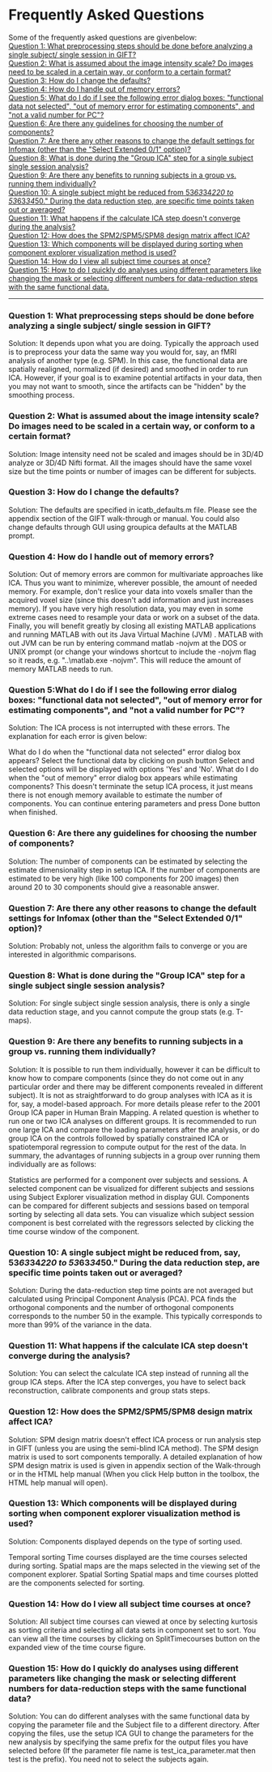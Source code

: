 # Frequently Asked Questions
Some of the frequently asked questions are givenbelow:<br>
[Question 1: What preprocessing steps should be done before analyzing a single subject/ single session in GIFT?](#q1)<br>
[Question 2: What is assumed about the image intensity scale? Do images need to be scaled in a certain way, or conform to a certain format?](#q2)<br>
[Question 3: How do I change the defaults?](#q3)<br>
[Question 4: How do I handle out of memory errors?](#q4)<br>
[Question 5: What do I do if I see the following error dialog boxes: "functional data not selected", "out of memory error for estimating components", and "not a valid number for PC"?](#q5)<br>
[Question 6: Are there any guidelines for choosing the number of components?](#q6)<br>
[Question 7: Are there any other reasons to change the default settings for Infomax (other than the "Select Extended 0/1" option)?](#q7)<br>
[Question 8: What is done during the "Group ICA" step for a single subject single session analysis?](#q8)<br>
[Question 9: Are there any benefits to running subjects in a group vs. running them individually?](#q9)<br>
[Question 10: A single subject might be reduced from 53*63*34*220 to 53*63*34*50." During the data reduction step, are specific time points taken out or averaged?](#q10)<br>
[Question 11: What happens if the calculate ICA step doesn't converge during the analysis?](#q11)<br>
[Question 12: How does the SPM2/SPM5/SPM8 design matrix affect ICA?](#q12)<br>
[Question 13: Which components will be displayed during sorting when component explorer visualization method is used?](#q13)<br>
[Question 14: How do I view all subject time courses at once?](#q14)<br>
[Question 15: How to do I quickly do analyses using different parameters like changing the mask or selecting different numbers for data-reduction steps with the same functional data.](#q15)<br>

---

### Question 1: What preprocessing steps should be done before analyzing a single subject/ single session in GIFT?<a name="q1"></a>

Solution: It depends upon what you are doing. Typically the approach used is to preprocess your data the same way you would for, say, an fMRI analysis of another type (e.g. SPM). In this case, the functional data are spatially realigned,  normalized (if desired) and smoothed in order to run ICA. However, if your goal is to examine potential artifacts in your data, then you may not want to smooth, since the artifacts can be "hidden" by the smoothing process.

### Question 2: What is assumed about the image intensity scale? Do images need to be scaled in a certain way, or conform to a certain format?<a name="q2"></a>

Solution: Image intensity need not be scaled and images should be in 3D/4D analyze or 3D/4D Nifti format. All the images should have the same voxel size but the time points or number of images can be different for subjects.

### Question 3: How do I change the defaults?<a name="q3"></a>

Solution: The defaults are specified in icatb_defaults.m file. Please see the appendix section of the GIFT walk-through or manual. You could also change defaults through GUI using groupica defaults at the MATLAB prompt.

### Question 4: How do I handle out of memory errors?<a name="q4"></a>

Solution: Out of memory errors are common for multivariate approaches like ICA. Thus you want to minimize, wherever possible, the amount of needed memory. For example, don't reslice your data into voxels smaller than the acquired voxel size (since this doesn't add information and just increases memory). If you have very high resolution data, you may even in some extreme cases need to resample your data or work on a subset of the data. Finally, you will benefit greatly by closing all existing MATLAB applications and running MATLAB with out its Java Virtual Machine (JVM) . MATLAB with out JVM can be run by entering command matlab -nojvm at the DOS or UNIX prompt (or change your windows shortcut to include the -nojvm flag so it reads, e.g. "..\matlab.exe -nojvm". This will reduce the amount of memory MATLAB needs to run.

### Question 5:What do I do if I see the following error dialog boxes: "functional data not selected", "out of memory error for estimating components", and "not a valid number for PC"?<a name="q5"></a>

Solution: The ICA process is not interrupted with these errors. The explanation for each error is given below:

What do I do when the "functional data not selected" error dialog box appears?
Select the functional data by clicking on push button Select and selected options will be displayed with options 'Yes' and 'No'.
What do I do when the "out of memory" error dialog box appears while estimating components?
This doesn't terminate the setup ICA process, it just means there is not enough memory available to estimate the number of components. You can continue entering parameters and press Done button when finished.

### Question 6: Are there any guidelines for choosing the number of components?<a name="q6"></a>

Solution: The number of components can be estimated by selecting the estimate dimensionality step in setup ICA. If the number of components are estimated to be very high (like 100 components for 200 images) then around 20 to 30 components should give a reasonable answer.

### Question 7: Are there any other reasons to change the default settings for Infomax (other than the "Select Extended 0/1" option)?<a name="q7"></a>

Solution: Probably not, unless the algorithm fails to converge or you are interested in algorithmic comparisons.

### Question 8: What is done during the "Group ICA" step for a single subject single session analysis?<a name="q8"></a>

Solution: For single subject single session analysis, there is only a single data reduction stage, and you cannot compute the group stats (e.g. T-maps).

### Question 9: Are there any benefits to running subjects in a group vs. running them individually?<a name="q9"></a>

Solution: It is possible to run them individually, however it can be difficult to know how to compare components (since they do not come out in any particular order and there may be different components revealed in different subject). It is not as straightforward to do group analyses with ICA as it is for, say, a model-based approach. For more details please refer to the 2001 Group ICA paper in Human Brain Mapping. A related question is whether to run one or two ICA analyses on different groups. It is recommended to run one large ICA and compare the loading parameters after the analysis, or do group ICA on the controls followed by spatially constrained ICA or spatiotemporal regression to compute output for the rest of the data. In summary, the advantages of running subjects in a group over running them individually are as follows:

Statistics are performed for a component over subjects and sessions.
A selected component can be visualized for different subjects and sessions using Subject Explorer visualization method in display GUI.
Components can be compared for different subjects and sessions based on temporal sorting by selecting all data sets. You can visualize which subject session component is best correlated with the regressors selected by clicking the time course window of the component.

### Question 10: A single subject might be reduced from, say, 53*63*34*220 to 53*63*34*50." During the data reduction step, are specific time points taken out or averaged?<a name="q10"></a>

Solution: During the data-reduction step time points are not averaged but calculated using Principal Component Analysis (PCA). PCA finds the orthogonal components and the number of orthogonal components corresponds to the number 50 in the example. This typically corresponds to more than 99% of the variance in the data.

### Question 11: What happens if the calculate ICA step doesn't converge during the analysis?<a name="q11"></a>

Solution: You can select the calculate ICA step instead of running all the group ICA steps. After the ICA step converges, you have to select back reconstruction, calibrate components and group stats steps.

### Question 12: How does the SPM2/SPM5/SPM8 design matrix affect ICA?<a name="q12"></a>

Solution: SPM design matrix doesn't effect ICA process or run analysis step in GIFT (unless you are using the semi-blind ICA method). The SPM design matrix is used to sort components temporally. A detailed explanation of how SPM design matrix is used is given in appendix section of the Walk-through or in the HTML help manual (When you click Help button in the toolbox, the HTML help manual will open).

### Question 13: Which components will be displayed during sorting when component explorer visualization method is used?<a name="q13"></a>

Solution: Components displayed depends on the type of sorting used.
 
Temporal sorting
Time courses displayed are the time courses selected during sorting. Spatial maps are the maps selected in the viewing set of the component explorer.
Spatial Sorting
Spatial maps and time courses plotted are the components selected for sorting.

### Question 14: How do I view all subject time courses at once?<a name="q14"></a>

Solution: All subject time courses can viewed at once by selecting kurtosis as sorting criteria and selecting all data sets in component set to sort. You can view all the time courses by clicking on SplitTimecourses button on the expanded view of the time course figure.

### Question 15: How do I quickly do analyses using different parameters like changing the mask or selecting different numbers for data-reduction steps with the same functional data?<a name="q15"></a>

Solution: You can do different analyses with the same functional data by copying the parameter file and the Subject file to a different directory. After copying the files, use the setup ICA GUI to change the parameters for the new analysis by specifying the same prefix for the output files you have selected before (If the parameter file name is test_ica_parameter.mat then test is the prefix). You need not to select the subjects again.
